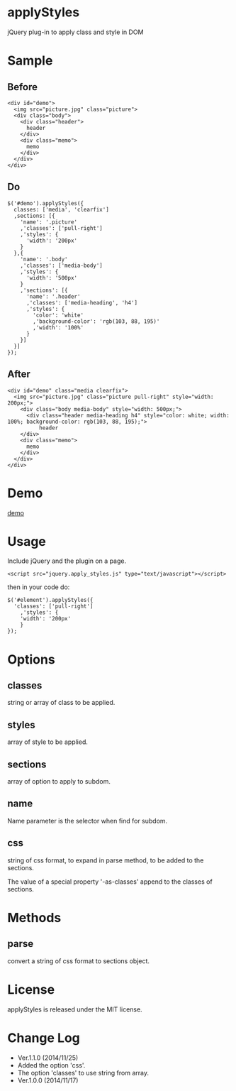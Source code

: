 applyStyles
===========

jQuery plug-in to apply class and style in DOM

Sample
======

## Before

```
<div id="demo">
  <img src="picture.jpg" class="picture">
  <div class="body">
    <div class="header">
      header
    </div>
    <div class="memo">
      memo
    </div>
  </div>
</div>
```

## Do

```
$('#demo').applyStyles({
  classes: ['media', 'clearfix']
  ,sections: [{
    'name': '.picture'
    ,'classes': ['pull-right']
    ,'styles': {
      'width': '200px'
    }
  },{
    'name': '.body'
    ,'classes': ['media-body']
    ,'styles': {
      'width': '500px'
    }
    ,'sections': [{
      'name': '.header'
      ,'classes': ['media-heading', 'h4']
      ,'styles': {
        'color': 'white'
        ,'background-color': 'rgb(103, 88, 195)'
        ,'width': '100%'
      }
    }]
  }]
});
```

## After

```
<div id="demo" class="media clearfix">
  <img src="picture.jpg" class="picture pull-right" style="width: 200px;">
	<div class="body media-body" style="width: 500px;">
	  <div class="header media-heading h4" style="color: white; width: 100%; background-color: rgb(103, 88, 195);">
		  header
    </div>
    <div class="memo">
      memo
    </div>
  </div>
</div>
```

Demo
====

[demo](http://fintopo.github.io/applyStyles/)

Usage
=====

Include jQuery and the plugin on a page.

```
<script src="jquery.apply_styles.js" type="text/javascript"></script>
```

then in your code do:

```
$('#element').applyStyles({
  'classes': ['pull-right']
	,'styles': {
    'width': '200px'
	}
});
```

Options
=======

## classes

string or array of class to be applied.

## styles

array of style to be applied.

## sections

array of option to apply to subdom.

## name

Name parameter is the selector when find for subdom.

## css

string of css format, to expand in parse method, to be added to the sections.

The value of a special property '-as-classes' append to the classes of sections.

Methods
=======

## parse

convert a string of css format to sections object.


License
=======

applyStyles is released under the MIT license.

Change Log
==========

- Ver.1.1.0 (2014/11/25)
 - Added the option 'css'.
 - The option 'classes' to use string from array.
- Ver.1.0.0 (2014/11/17)
